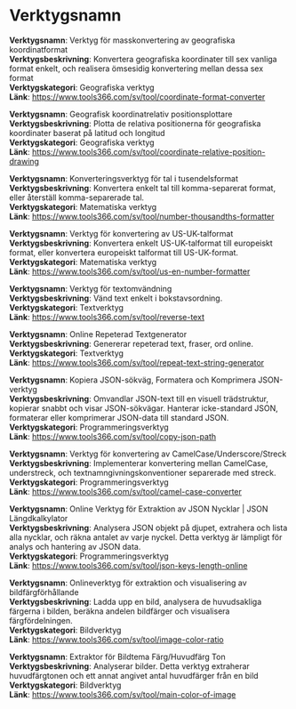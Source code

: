 # Verktygsnamn

**Verktygsnamn**: Verktyg för masskonvertering av geografiska koordinatformat  
**Verktygsbeskrivning**: Konvertera geografiska koordinater till sex vanliga format enkelt, och realisera ömsesidig konvertering mellan dessa sex format  
**Verktygskategori**: Geografiska verktyg  
**Länk**: https://www.tools366.com/sv/tool/coordinate-format-converter


**Verktygsnamn**: Geografisk koordinatrelativ positionsplottare  
**Verktygsbeskrivning**: Plotta de relativa positionerna för geografiska koordinater baserat på latitud och longitud  
**Verktygskategori**: Geografiska verktyg  
**Länk**: https://www.tools366.com/sv/tool/coordinate-relative-position-drawing


**Verktygsnamn**: Konverteringsverktyg för tal i tusendelsformat  
**Verktygsbeskrivning**: Konvertera enkelt tal till komma-separerat format, eller återställ komma-separerade tal.  
**Verktygskategori**: Matematiska verktyg  
**Länk**: https://www.tools366.com/sv/tool/number-thousandths-formatter


**Verktygsnamn**: Verktyg för konvertering av US-UK-talformat  
**Verktygsbeskrivning**: Konvertera enkelt US-UK-talformat till europeiskt format, eller konvertera europeiskt talformat till US-UK-format.  
**Verktygskategori**: Matematiska verktyg  
**Länk**: https://www.tools366.com/sv/tool/us-en-number-formatter


**Verktygsnamn**: Verktyg för textomvändning  
**Verktygsbeskrivning**: Vänd text enkelt i bokstavsordning.  
**Verktygskategori**: Textverktyg  
**Länk**: https://www.tools366.com/sv/tool/reverse-text


**Verktygsnamn**: Online Repeterad Textgenerator  
**Verktygsbeskrivning**: Genererar repeterad text, fraser, ord online.  
**Verktygskategori**: Textverktyg  
**Länk**: https://www.tools366.com/sv/tool/repeat-text-string-generator


**Verktygsnamn**: Kopiera JSON-sökväg, Formatera och Komprimera JSON-verktyg  
**Verktygsbeskrivning**: Omvandlar JSON-text till en visuell trädstruktur, kopierar snabbt och visar JSON-sökvägar. Hanterar icke-standard JSON, formaterar eller komprimerar JSON-data till standard JSON.  
**Verktygskategori**: Programmeringsverktyg  
**Länk**: https://www.tools366.com/sv/tool/copy-json-path


**Verktygsnamn**: Verktyg för konvertering av CamelCase/Underscore/Streck  
**Verktygsbeskrivning**: Implementerar konvertering mellan CamelCase, understreck, och textnamngivningskonventioner separerade med streck.  
**Verktygskategori**: Programmeringsverktyg  
**Länk**: https://www.tools366.com/sv/tool/camel-case-converter


**Verktygsnamn**: Online Verktyg för Extraktion av JSON Nycklar | JSON Längdkalkylator  
**Verktygsbeskrivning**: Analysera JSON objekt på djupet, extrahera och lista alla nycklar, och räkna antalet av varje nyckel. Detta verktyg är lämpligt för analys och hantering av JSON data.  
**Verktygskategori**: Programmeringsverktyg  
**Länk**: https://www.tools366.com/sv/tool/json-keys-length-online


**Verktygsnamn**: Onlineverktyg för extraktion och visualisering av bildfärgförhållande  
**Verktygsbeskrivning**: Ladda upp en bild, analysera de huvudsakliga färgerna i bilden, beräkna andelen bildfärger och visualisera färgfördelningen.  
**Verktygskategori**: Bildverktyg  
**Länk**: https://www.tools366.com/sv/tool/image-color-ratio


**Verktygsnamn**: Extraktor för Bildtema Färg/Huvudfärg Ton  
**Verktygsbeskrivning**: Analyserar bilder. Detta verktyg extraherar huvudfärgtonen och ett annat angivet antal huvudfärger från en bild  
**Verktygskategori**: Bildverktyg  
**Länk**: https://www.tools366.com/sv/tool/main-color-of-image


